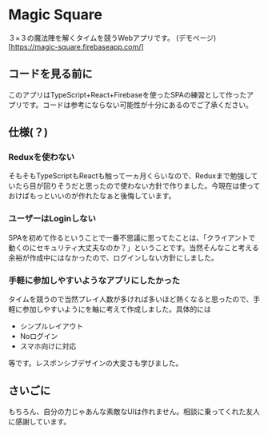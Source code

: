 # Magic Square
３×３の魔法陣を解くタイムを競うWebアプリです。
(デモページ)[https://magic-square.firebaseapp.com/]

## コードを見る前に
このアプリはTypeScript+React+Firebaseを使ったSPAの練習として作ったアプリです。コードは参考にならない可能性が十分にあるのでご了承ください。

## 仕様(？)

### Reduxを使わない
そもそもTypeScriptもReactも触って一ヵ月くらいなので、Reduxまで勉強していたら目が回りそうだと思ったので使わない方針で作りました。今現在は使っておけばもっといいのが作れたなぁと後悔しています。

### ユーザーはLoginしない
SPAを初めて作るということで一番不思議に思ってたことは、「クライアントで動くのにセキュリティ大丈夫なのか？」ということです。当然そんなこと考える余裕が作成中にはなかったので、ログインしない方針にしました。

### 手軽に参加しやすいようなアプリにしたかった
タイムを競うので当然プレイ人数が多ければ多いほど熱くなると思ったので、手軽に参加しやすいようにを軸に考えて作成しました。具体的には

- シンプルレイアウト
- Noログイン
- スマホ向けに対応

等です。レスポンシブデザインの大変さも学びました。

## さいごに
もちろん、自分の力じゃあんな素敵なUIは作れません。相談に乗ってくれた友人に感謝しています。

